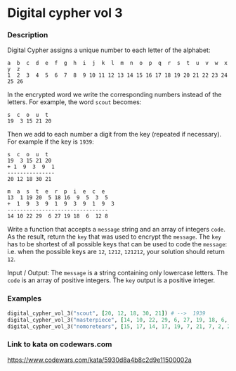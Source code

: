 # Digital cypher vol 3

### Description
Digital Cypher assigns a unique number to each letter of the alphabet:
```
a  b  c  d  e  f  g  h  i  j  k  l  m  n  o  p  q  r  s  t  u  v  w  x  y  z
1  2  3  4  5  6  7  8  9 10 11 12 13 14 15 16 17 18 19 20 21 22 23 24 25 26
```
In the encrypted word we write the corresponding numbers instead of the letters. For example, the word `scout` becomes:
```
s  c  o  u  t
19  3 15 21 20
```
Then we add to each number a digit from the key (repeated if necessary). For example if the key is `1939`:
```
s  c  o  u  t
19  3 15 21 20
+ 1  9  3  9  1
---------------
20 12 18 30 21

m  a  s  t  e  r  p  i  e  c  e
13  1 19 20  5 18 16  9  5  3  5
+  1  9  3  9  1  9  3  9  1  9  3
--------------------------------
14 10 22 29  6 27 19 18  6  12 8
```
Write a function that accepts a `message` string and an array of integers `code`. As the result, return the `key` that was used to encrypt the `message`. The `key` has to be shortest of all possible keys that can be used to code the `message`: i.e. when the possible keys are `12`, `1212`, `121212`, your solution should return `12`.

Input / Output:
The `message` is a string containing only lowercase letters.
The `code` is an array of positive integers.
The `key` output is a positive integer.

### Examples
```ruby
digital_cypher_vol_3("scout", [20, 12, 18, 30, 21]) # -->  1939
digital_cypher_vol_3("masterpiece", [14, 10, 22, 29, 6, 27, 19, 18, 6, 12, 8]) # -->  1939
digital_cypher_vol_3("nomoretears", [15, 17, 14, 17, 19, 7, 21, 7, 2, 20, 20]) # -->  12
```

### Link to kata on codewars.com
https://www.codewars.com/kata/5930d8a4b8c2d9e11500002a
